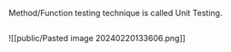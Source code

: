  Method/Function testing technique is called Unit Testing.


```Java


```
![[public/Pasted image 20240220133606.png]]